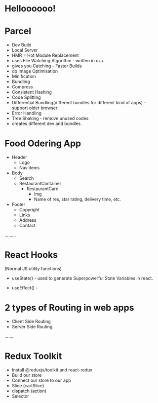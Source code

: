 # Helloooooo!


# Parcel
- Dev Build
- Local Server
- HMR = Hot Module Replacement 
- uses File Watching Algorithm - written in c++
- gives you Catching - Faster Builds
- do Image Optimisation
- Minification 
- Bundling
- Compress
- Consistent Hashing
- Code Splitting
- Differential Bundling(different bundles for  different kind of apps) - support older browser
- Error Handling
- Tree Shaking - remove unused codes
- creates different dev and bundles


# Food Odering App
* Header
    - Logo 
    - Nav items
* Body 
    - Search
    - RestaurantContainer
        - RestaurantCard
            - Img
            - Name of res, star rating, delivery     time, etc.
* Footer
    - Copyright
    - Links
    - Address
    - Contact


.........
# React Hooks
(Normal JS utility functions)
- useState() - used to generate Superpowerful State Variables in react.

- useEffect() - 

# 2 types of Routing in web apps
- Client Side Routing 
- Server Side Routing 


.......
# Redux Toolkit
- Install @reduxjs/toolkit and react-redux
- Build our store
- Connect our store to our app
- Slice (cartSlice)
- dispatch (action)
- Selector
